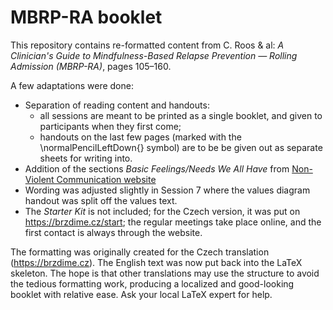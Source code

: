 # MBRP-RA booklet

This repository contains re-formatted content from C. Roos & al: *A Clinician's Guide to Mindfulness-Based Relapse Prevention — Rolling Admission (MBRP-RA)*, pages 105–160.

A few adaptations were done:

- Separation of reading content and handouts:
	- all sessions are meant to be printed as a single booklet, and given to participants when they first come;
	- handouts on the last few pages (marked with the \normalPencilLeftDown{} symbol) are to be be given out as separate sheets for writing into.
- Addition of the sections *Basic Feelings/Needs We All Have* from [Non-Violent Communication website](https://www.nonviolentcommunication.com/learn-nonviolent-communication/feelings/)
- Wording was adjusted slightly in Session 7 where the values diagram handout was split off the values text.
- The *Starter Kit* is not included; for the Czech version, it was put on https://brzdime.cz/start; the regular meetings take place online, and the first contact is always through the website.

The formatting was originally created for the Czech translation (https://brzdime.cz). The English text was now put back into the LaTeX skeleton. The hope is that other translations may use the structure to avoid the tedious formatting work, producing a localized and good-looking booklet with relative ease. Ask your local LaTeX expert for help.

